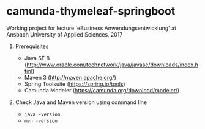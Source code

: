 camunda-thymeleaf-springboot
============================

Working project for lecture 'eBusiness Anwendungsentwicklung' at Ansbach University of Applied Sciences, 2017

1) Prerequisites
   - Java SE 8 (http://www.oracle.com/technetwork/java/javase/downloads/index.html)
   - Maven 3 (http://maven.apache.org/)
   - Spring Toolsuite (https://spring.io/tools)
   - Camunda Modeler (https://camunda.org/download/modeler/)
   
2) Check Java and Maven version using command line
   - `java -version`
   - `mvn -version`
